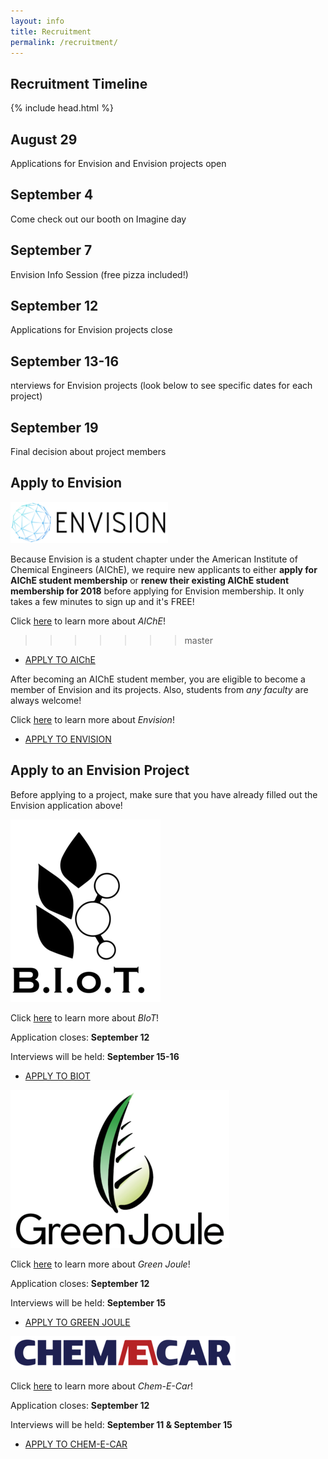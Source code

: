 ```yaml
---
layout: info
title: Recruitment
permalink: /recruitment/
---
```


## Recruitment Timeline

<!-- ***August 29***: Applications for Envision and Envision projects open
- ***September 4***: Come check out our booth on Imagine day
- ***September 7***: Envision Info Session (_free pizza included!_)
- ***September 12***: Applications for Envision projects close
- ***September 13-16***: Interviews for Envision projects (look below to see specific dates for each project)
- ***September 19***: Final decision about project members-->

<div class="timeline">
{% include head.html %} 
  <div class="container left">
    <div class="content">
      <h2>August 29</h2>
      <p>Applications for Envision and Envision projects open</p>
    </div>
  </div>
  <div class="container right">
    <div class="content">
      <h2>September 4</h2>
      <p>Come check out our booth on Imagine day</p>
    </div>
  </div>
  <div class="container left">
    <div class="content">
      <h2>September 7</h2>
      <p>Envision Info Session (free pizza included!)</p>
    </div>
  </div>
  <div class="container right">
    <div class="content">
      <h2>September 12</h2>
      <p>Applications for Envision projects close</p>
    </div>
  </div>
  <div class="container left">
    <div class="content">
      <h2>September 13-16</h2>
      <p>nterviews for Envision projects (look below to see specific dates for each project)</p>
    </div>
  </div>
  <div class="container right">
    <div class="content">
      <h2>September 19</h2>
      <p>Final decision about project members</p>
    </div>
  </div>
</div>

## Apply to Envision

<!--Envision-->

<div align="left"><img src="/assets/images/envision.png" width="50%" alt="envisionlogo"></div>


Because Envision is a student chapter under the American Institute of Chemical Engineers (AIChE), we require new applicants to either **apply for AIChE student membership** or **renew their existing AIChE student membership for 2018** before applying for Envision membership. It only takes a few minutes to sign up and it's FREE!

Click [here](https://www.aiche.org/community/membership/benefits) to learn more about _AIChE_!
>>>>>>> master

<ul class="actions">
	<li><a href="https://www.aiche.org/community/membership" class="button medium wide">APPLY TO AIChE</a></li>
</ul>

After becoming an AIChE student member, you are eligible to become a member of Envision and its projects. Also, students from *any faculty* are always welcome!

Click [here](http://www.ubcenvision.com/about/) to learn more about _Envision_!  

<ul class="actions">
	<li><a href="https://ubc.ca1.qualtrics.com/jfe/form/SV_82idkRnBb9pWRZX" class="button medium wide">APPLY TO ENVISION</a></li>
</ul>



## Apply to an Envision Project

Before applying to a project, make sure that you have already filled out the Envision application above!



<!--BIoT-->

<div align="left"><img src=
      "/assets/images/recruitment/biot.png"
      alt="biotlogo"></div>



Click [here](http://www.ubcenvision.com/beer/) to learn more about _BIoT_! 

Application closes: __September 12__

Interviews will be held: __September 15-16__

<ul class="actions">
	<li><a href="https://ubc.ca1.qualtrics.com/jfe/form/SV_3LhrpbmqgXmwIND" class="button medium wide">APPLY TO BIOT</a></li>
</ul>


<!--Green Joule-->

<div align="left"><img src=
      "/assets/images/recruitment/greenjoule.png"
      alt="greenjoulelogo"></div>
      


Click [here](http://www.ubcenvision.com/algae/) to learn more about _Green Joule_! 

Application closes: __September 12__

Interviews will be held: __September 15__

<ul class="actions">
	<li><a href="https://ubc.ca1.qualtrics.com/jfe/form/SV_2t3r37arjDLjteB" class="button medium wide">APPLY TO GREEN JOULE</a></li>
</ul>



<!--Chem-E-Car-->

<div align="left"><img src=
      "/assets/images/recruitment/chemecar.png"
      alt="chemecarlogo"></div>
      

Click [here](http://www.ubcenvision.com/chemecar/) to learn more about _Chem-E-Car_! 

Application closes: __September 12__

Interviews will be held: __September 11 & September 15__

<ul class="actions">
	<li><a href="https://ubc.ca1.qualtrics.com/jfe/form/SV_9Xr7z99CwsrLgrP" class="button medium wide">APPLY TO CHEM-E-CAR</a></li>
</ul>

